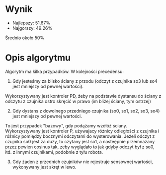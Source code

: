 # Wynik

* Najlepszy: 51.67%
* Najgorszy: 49.26%

Średnio około 50%

# Opis algorytmu

Algorytm ma kilka przypadków. W kolejności precedensu:

1. Gdy jesteśmy za blisko ściany z przodu (odczyt z czujnika so3 lub so4 jest mniejszy od pewnej wartości).

Wykorzystywany jest kontroler PD, żeby na podstawie dystansu do ściany z odczytu z czujnika ostro skręcić w prawo (im bliżej ściany, tym ostrzej)

2. Gdy dystans z dowolnego przedniego czujnika (so0, so1, so2, so3, so4) jest mniejszy od pewnej wartości.

To jest przypadek "bazowy", gdy podążamy wzdłóż ściany. Wykorzystywany jest kontroler P, używajacy różnicy odległości z czujnika i różnicy pomiędzy bocznymi odczytami do wysterowania.
Jeżeli odczyt z czujnika so0 jest za duży, to czytany jest so1, a nasteępnie przemnażany przez pewien cosinus tak, zeby wyglądało to jak gdyby odczyt był z so0, itd. z innymi czujnikami, podobnie z tyłu robota.

3. Gdy żaden z przednich czujników nie rejestruje sensownej wartości, wykonywany jest skręt w lewo.


